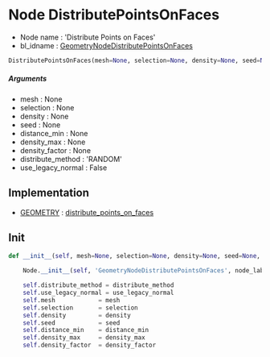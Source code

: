 # Node DistributePointsOnFaces

- Node name : 'Distribute Points on Faces'
- bl_idname : [GeometryNodeDistributePointsOnFaces](https://docs.blender.org/api/current/bpy.types.GeometryNodeDistributePointsOnFaces.html)


``` python
DistributePointsOnFaces(mesh=None, selection=None, density=None, seed=None, distance_min=None, density_max=None, density_factor=None, distribute_method='RANDOM', use_legacy_normal=False, node_label=None, node_color=None, **kwargs)
```
##### Arguments

- mesh : None
- selection : None
- density : None
- seed : None
- distance_min : None
- density_max : None
- density_factor : None
- distribute_method : 'RANDOM'
- use_legacy_normal : False

## Implementation

- [GEOMETRY](/docs/GeoNodes/socket_GEOMETRY.md) : [distribute_points_on_faces](/docs/GeoNodes/socket_GEOMETRY.md#distribute_points_on_faces)

## Init

``` python
def __init__(self, mesh=None, selection=None, density=None, seed=None, distance_min=None, density_max=None, density_factor=None, distribute_method='RANDOM', use_legacy_normal=False, node_label=None, node_color=None, **kwargs):

    Node.__init__(self, 'GeometryNodeDistributePointsOnFaces', node_label=node_label, node_color=node_color, **kwargs)

    self.distribute_method = distribute_method
    self.use_legacy_normal = use_legacy_normal
    self.mesh            = mesh
    self.selection       = selection
    self.density         = density
    self.seed            = seed
    self.distance_min    = distance_min
    self.density_max     = density_max
    self.density_factor  = density_factor
```
